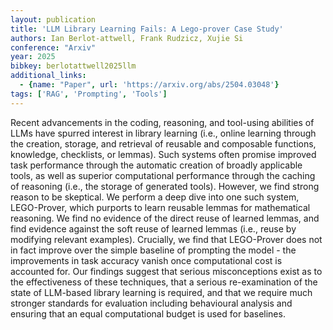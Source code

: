 ```yaml
---
layout: publication
title: 'LLM Library Learning Fails: A Lego-prover Case Study'
authors: Ian Berlot-attwell, Frank Rudzicz, Xujie Si
conference: "Arxiv"
year: 2025
bibkey: berlotattwell2025llm
additional_links:
  - {name: "Paper", url: 'https://arxiv.org/abs/2504.03048'}
tags: ['RAG', 'Prompting', 'Tools']
---
```

Recent advancements in the coding, reasoning, and tool-using abilities of
LLMs have spurred interest in library learning (i.e., online learning through
the creation, storage, and retrieval of reusable and composable functions,
knowledge, checklists, or lemmas). Such systems often promise improved task
performance through the automatic creation of broadly applicable tools, as well
as superior computational performance through the caching of reasoning (i.e.,
the storage of generated tools). However, we find strong reason to be
skeptical. We perform a deep dive into one such system, LEGO-Prover, which
purports to learn reusable lemmas for mathematical reasoning. We find no
evidence of the direct reuse of learned lemmas, and find evidence against the
soft reuse of learned lemmas (i.e., reuse by modifying relevant examples).
Crucially, we find that LEGO-Prover does not in fact improve over the simple
baseline of prompting the model - the improvements in task accuracy vanish once
computational cost is accounted for. Our findings suggest that serious
misconceptions exist as to the effectiveness of these techniques, that a
serious re-examination of the state of LLM-based library learning is required,
and that we require much stronger standards for evaluation including
behavioural analysis and ensuring that an equal computational budget is used
for baselines.

